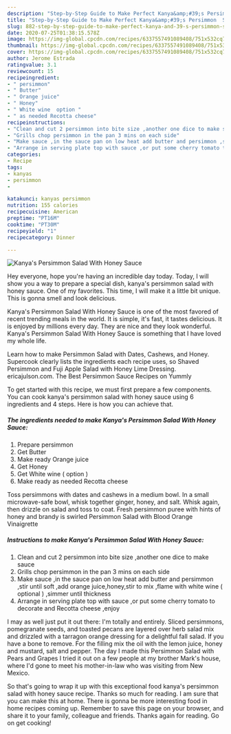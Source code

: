 ```yaml
---
description: "Step-by-Step Guide to Make Perfect Kanya&amp;#39;s Persimmon  Salad With Honey Sauce"
title: "Step-by-Step Guide to Make Perfect Kanya&amp;#39;s Persimmon  Salad With Honey Sauce"
slug: 882-step-by-step-guide-to-make-perfect-kanya-and-39-s-persimmon-salad-with-honey-sauce
date: 2020-07-25T01:38:15.578Z
image: https://img-global.cpcdn.com/recipes/6337557491089408/751x532cq70/kanyas-persimmon-salad-with-honey-sauce-recipe-main-photo.jpg
thumbnail: https://img-global.cpcdn.com/recipes/6337557491089408/751x532cq70/kanyas-persimmon-salad-with-honey-sauce-recipe-main-photo.jpg
cover: https://img-global.cpcdn.com/recipes/6337557491089408/751x532cq70/kanyas-persimmon-salad-with-honey-sauce-recipe-main-photo.jpg
author: Jerome Estrada
ratingvalue: 3.1
reviewcount: 15
recipeingredient:
- " persimmon"
- " Butter"
- " Orange juice"
- " Honey"
- " White wine  option "
- " as needed Recotta cheese"
recipeinstructions:
- "Clean and cut 2 persimmon into bite size ,another one dice to make sauce"
- "Grills chop persimmon in the pan 3 mins on each side"
- "Make sauce ,in the sauce pan on low heat add butter and persimmon ,stir until soft ,add orange juice,honey,stir to mix ,flame with white wine ( optional ) ,simmer until thickness"
- "Arrange in serving plate top with sauce ,or put some cherry tomato to decorate and Recotta cheese ,enjoy"
categories:
- Recipe
tags:
- kanyas
- persimmon
- 

katakunci: kanyas persimmon  
nutrition: 155 calories
recipecuisine: American
preptime: "PT16M"
cooktime: "PT30M"
recipeyield: "1"
recipecategory: Dinner

---
```



![Kanya&#39;s Persimmon  Salad With Honey Sauce](https://img-global.cpcdn.com/recipes/6337557491089408/751x532cq70/kanyas-persimmon-salad-with-honey-sauce-recipe-main-photo.jpg)

Hey everyone, hope you're having an incredible day today. Today, I will show you a way to prepare a special dish, kanya&#39;s persimmon  salad with honey sauce. One of my favorites. This time, I will make it a little bit unique. This is gonna smell and look delicious.

Kanya&#39;s Persimmon  Salad With Honey Sauce is one of the most favored of recent trending meals in the world. It is simple, it's fast, it tastes delicious. It is enjoyed by millions every day. They are nice and they look wonderful. Kanya&#39;s Persimmon  Salad With Honey Sauce is something that I have loved my whole life.

Learn how to make Persimmon Salad with Dates, Cashews, and Honey. Supercook clearly lists the ingredients each recipe uses, so Shaved Persimmon and Fuji Apple Salad with Honey Lime Dressing. ericajulson.com. The Best Persimmon Sauce Recipes on Yummly


To get started with this recipe, we must first prepare a few components. You can cook kanya&#39;s persimmon  salad with honey sauce using 6 ingredients and 4 steps. Here is how you can achieve that.

<!--inarticleads1-->

##### The ingredients needed to make Kanya&#39;s Persimmon  Salad With Honey Sauce:

1. Prepare  persimmon
1. Get  Butter
1. Make ready  Orange juice
1. Get  Honey
1. Get  White wine ( option )
1. Make ready  as needed Recotta cheese


Toss persimmons with dates and cashews in a medium bowl. In a small microwave-safe bowl, whisk together ginger, honey, and salt. Whisk again, then drizzle on salad and toss to coat. Fresh persimmon puree with hints of honey and brandy is swirled Persimmon Salad with Blood Orange Vinaigrette 

<!--inarticleads2-->

##### Instructions to make Kanya&#39;s Persimmon  Salad With Honey Sauce:

1. Clean and cut 2 persimmon into bite size ,another one dice to make sauce
1. Grills chop persimmon in the pan 3 mins on each side
1. Make sauce ,in the sauce pan on low heat add butter and persimmon ,stir until soft ,add orange juice,honey,stir to mix ,flame with white wine ( optional ) ,simmer until thickness
1. Arrange in serving plate top with sauce ,or put some cherry tomato to decorate and Recotta cheese ,enjoy


I may as well just put it out there: I&#39;m totally and entirely. Sliced persimmons, pomegranate seeds, and toasted pecans are layered over herb salad mix and drizzled with a tarragon orange dressing for a delightful fall salad. If you have a bone to remove. For the filling mix the oil with the lemon juice, honey and mustard, salt and pepper. The day I made this Persimmon Salad with Pears and Grapes I tried it out on a few people at my brother Mark&#39;s house, where I&#39;d gone to meet his mother-in-law who was visiting from New Mexico. 

So that's going to wrap it up with this exceptional food kanya&#39;s persimmon  salad with honey sauce recipe. Thanks so much for reading. I am sure that you can make this at home. There is gonna be more interesting food in home recipes coming up. Remember to save this page on your browser, and share it to your family, colleague and friends. Thanks again for reading. Go on get cooking!
